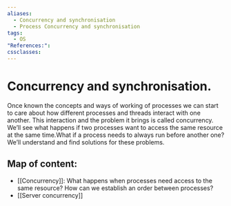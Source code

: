 ```yaml
---
aliases:
  - Concurrency and synchronisation
  - Process Concurrency and synchronisation
tags:
  - OS
"References:": 
cssclasses:
---
```

# Concurrency and synchronisation. 
Once known the concepts and ways of working of processes we can start to care about how different processes and threads interact with one another. This interaction and the problem it brings is called concurrency. We’ll see what happens if two processes want to access the same resource at the same time.What if a process needs to always run before another one? We’ll understand and find solutions for these problems.

## Map of content:

+ [[Concurrency]]: What happens when processes need access to the same resource? How can we establish an order between processes? 
+ [[Server concurrency]]
